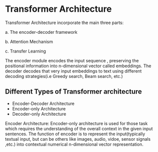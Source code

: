 # Transformer Architecture

Transformer Architecture incorporate the main three parts:

a. The encoder-decoder framework

b. Attention Mechanism

c. Transfer Learning

The encoder module encodes the input sequence , preserving the positional information into n-dimensional vector called embeddings. The decoder decodes that very input embeddings to text using different decoding strategies(i.e Greedy search, Beam search, etc.)

## Different Types of Transformer architecture

- Encoder-Decoder Architecture
- Encoder-only Architecture
- Decoder-only Architecture

Encoder Architecture: Encoder-only architecture is used for those task which requires the understanding of the overall context in the given input sentences. The function of encoder is to represent the input(typically textual input, but can be others like images, audio, vidoe, sensor signals ,etc.) into contextual numerical n-dimensional vector representation.   
